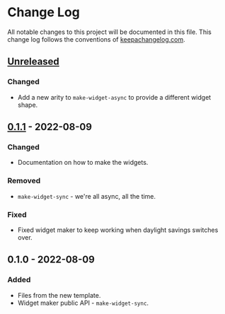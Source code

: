 # Change Log
All notable changes to this project will be documented in this file. This change log follows the conventions of [keepachangelog.com](http://keepachangelog.com/).

## [Unreleased]
### Changed
- Add a new arity to `make-widget-async` to provide a different widget shape.

## [0.1.1] - 2022-08-09
### Changed
- Documentation on how to make the widgets.

### Removed
- `make-widget-sync` - we're all async, all the time.

### Fixed
- Fixed widget maker to keep working when daylight savings switches over.

## 0.1.0 - 2022-08-09
### Added
- Files from the new template.
- Widget maker public API - `make-widget-sync`.

[Unreleased]: https://sourcehost.site/your-name/citilux-photo-upload/compare/0.1.1...HEAD
[0.1.1]: https://sourcehost.site/your-name/citilux-photo-upload/compare/0.1.0...0.1.1
